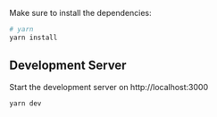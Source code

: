 Make sure to install the dependencies:

```bash
# yarn
yarn install
```

## Development Server

Start the development server on http://localhost:3000

```bash
yarn dev
```
